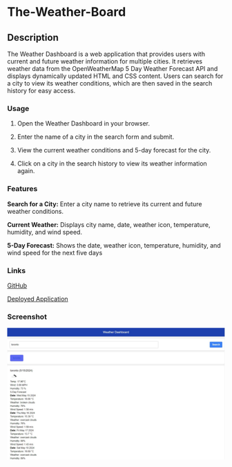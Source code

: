 # The-Weather-Board

## Description 
The Weather Dashboard is a web application that provides users with current and future weather information for multiple cities. It retrieves weather data from the OpenWeatherMap 5 Day Weather Forecast API and displays dynamically updated HTML and CSS content. Users can search for a city to view its weather conditions, which are then saved in the search history for easy access. 

### Usage 
1. Open the Weather Dashboard in your browser.

2. Enter the name of a city in the search form and submit.

3. View the current weather conditions and 5-day forecast for the city.

4. Click on a city in the search history to view its weather information again.

### Features

**Search for a City:** Enter a city name to retrieve its current and future weather conditions.

**Current Weather:** Displays city name, date, weather icon, temperature, humidity, and wind speed.

**5-Day Forecast:** Shows the date, weather icon, temperature, humidity, and wind speed for the next five days

### Links
[GitHub](https://github.com/a293moha/The-Weather-Board)

[Deployed Application](https://a293moha.github.io/The-Weather-Board/)

### Screenshot
![alt text](weather_dashboard_screenshot.jpg)